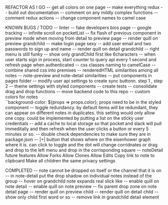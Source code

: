 REFACTOR AS I GO
    -- get all colors on one page
    -- make everything redux
    -- build out documentation
    -- comment on any mildly complex functions
    -- comment redux actions 
    -- change component names to camel case

KNOWN BUGS / TODO
    -- linter
    -- fake developers bios page
    -- google tracking 
    -- infinite scroll on pocketList
    -- fix flash of previous component in preview mode when moving from detail to preview page
    -- render quill on preview grandchild
    -- make login page sexy
        -- add user email and two passwords to sign up and name 
    -- render quill on detail grandchild
    -- right menu is still funky
    -- show only grandChild first like 6characters
    -- when user starts sign in process, start counter to query api every 1 second and refresh page when authenticated
    -- css classes naming to camelCase
    -- combine shared css into premixes
        -- renderedHTML similarities among all notes
        -- note-preview and note-detail similarities
    -- put components in pages folder
    -- modify user api settings to create sync buttonn. step 1 , step 2 
    -- theme settings with styled components 
    -- create tests 
    -- consolidate drag and drop functions 
    -- move backend code to this repo
    -- custom colors for notes     
        ``background-color: ${props => props.color};
        props need to be in the styled component
    -- toggle redundancy. by default items will be redundant, they can appear on different notes in duplicates. this setting would only allow one copy. could be implemented by putting a list on the sticky user credentials
    -- add a cache to local storage so that pocket and slack will pull immeditally and then refresh when the user clicks a button or every 5 minutes or so. 
    --  double check dependencies to make sure they are in package.json
    -- |+| button that shows where on the eisenhower graph where it is. can click to toggle and the dot will change corridnates or drag and drop to the left menu and drop in the corrisponding square
    -- noteDetail future features 
            Allow Forks
            Allow Clones
            Allow Edits
            Copy link to note to clipboard
            Make all children the same privacy settings

COMPLETED 
    -- note cannot be dropped on itself or the channel that it is on 
    -- in note-detail put the drop shadow on individual notes instead of the group
    -- hover on grandchild note expands real slick like
    -- enable quill on note detail 
    -- enable quill on note preview 
    -- fix parent drop zone on note detail page
    -- render quill on preview child
    -- render quill on detail child
    -- show only child first word or so
    -- remove link in grandchild detail element
